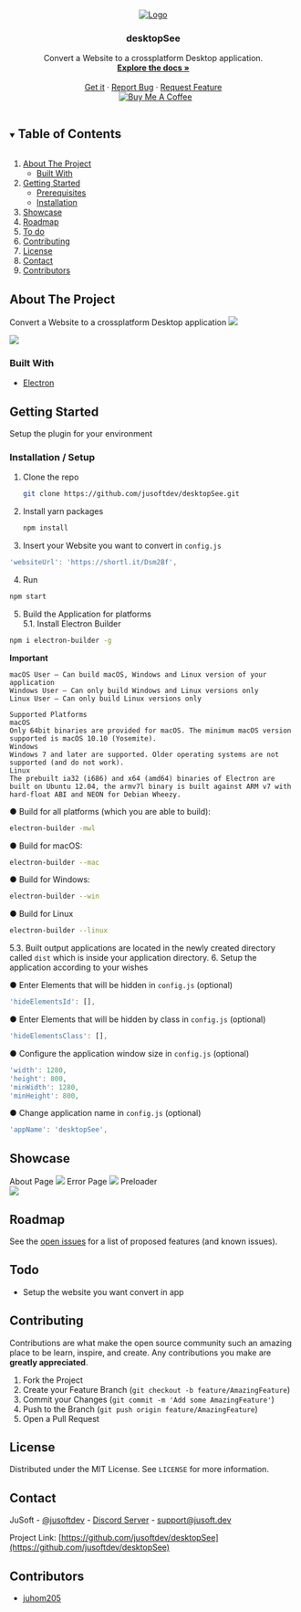 <!-- PROJECT LOGO -->
<br />
<p align="center">
  <a href="https://github.com/jusoftdev/desktopSee">
    <img src="https://i.imgur.com/jTBYCxC.jpeg" alt="Logo">
  </a>

<h3 align="center">desktopSee</h3>

  <p align="center">
    Convert a Website to a crossplatform Desktop application.
    <br />
    <a href="https://github.com/jusoftdev/desktopSee"><strong>Explore the docs »</strong></a>
    <br />
    <br />
    <a href="https://github.com/jusoftdev/desktopSee/releases/tag/v1.0.0">Get it</a>
    ·
    <a href="https://github.com/jusoftdev/desktopSee/issues">Report Bug</a>
    ·
    <a href="https://github.com/jusoftdev/desktopSee/issues">Request Feature</a><br>&nbsp;
<a href="https://www.buymeacoffee.com/jusoft" target="_blank"><img src="https://bmc-cdn.nyc3.digitaloceanspaces.com/BMC-button-images/custom_images/orange_img.png" alt="Buy Me A Coffee" style="height: auto !important;width: auto !important;" ></a>

  </p>
</p>



<!-- TABLE OF CONTENTS -->
<details open="open">
  <summary><h2 style="display: inline-block">Table of Contents</h2></summary>
  <ol>
    <li>
      <a href="#about-the-project">About The Project</a>
      <ul>
        <li><a href="#built-with">Built With</a></li>
      </ul>
    </li>
    <li>
      <a href="#getting-started">Getting Started</a>
      <ul>
        <li><a href="#prerequisites">Prerequisites</a></li>
        <li><a href="#installation">Installation</a></li>
      </ul>
    </li>
    <li><a href="#showcase">Showcase</a></li>
    <li><a href="#roadmap">Roadmap</a></li>
    <li><a href="#todo">To do</a></li>
    <li><a href="#contributing">Contributing</a></li>
    <li><a href="#license">License</a></li>
    <li><a href="#contact">Contact</a></li>
    <li><a href="#contributors">Contributors</a></li>
  </ol>
</details>



<!-- ABOUT THE PROJECT -->
## About The Project

Convert a Website to a crossplatform Desktop application
<img src="https://i.imgur.com/0Wm6xxK.png" />


<img src="https://i.imgur.com/kX8Vhrx.png"/>


### Built With

* [Electron](https://www.electronjs.org/)

<!-- GETTING STARTED -->
## Getting Started

Setup the plugin for your environment

### Installation / Setup

1. Clone the repo
   ```sh
   git clone https://github.com/jusoftdev/desktopSee.git
   ```
2. Install yarn packages
   ```sh
   npm install
   ```
3. Insert your Website you want to convert in `config.js`
```js
'websiteUrl': 'https://shortl.it/Dsm2Bf',
```

4. Run
```sh
npm start
```
5. Build the Application for platforms <br>
5.1. Install Electron Builder
```sh
npm i electron-builder -g
```

**Important**<br>
```
macOS User – Can build macOS, Windows and Linux version of your application
Windows User – Can only build Windows and Linux versions only
Linux User – Can only build Linux versions only
```
```
Supported Platforms
macOS
Only 64bit binaries are provided for macOS. The minimum macOS version supported is macOS 10.10 (Yosemite).
Windows
Windows 7 and later are supported. Older operating systems are not supported (and do not work).
Linux
The prebuilt ia32 (i686) and x64 (amd64) binaries of Electron are built on Ubuntu 12.04, the armv7l binary is built against ARM v7 with hard-float ABI and NEON for Debian Wheezy.
```

● Build for all platforms (which you are able to build):
```sh
electron-builder -mwl
```
● Build for macOS:
```sh
electron-builder --mac
```
● Build for Windows:
```sh
electron-builder --win
```
● Build for Linux
```sh
electron-builder --linux
```
5.3. Built output applications are located in the newly created directory called `dist` which is inside your application directory.
6. Setup the application according to your wishes<br>

● Enter Elements that will be hidden in `config.js` (optional)
```js
'hideElementsId': [],
```
● Enter Elements that will be hidden by class in `config.js` (optional)
```js
'hideElementsClass': [],
```
● Configure the application window size in `config.js` (optional)
```js
'width': 1280,
'height': 800,
'minWidth': 1280,
'minHeight': 800,
```
● Change application name in `config.js` (optional)
```js
'appName': 'desktopSee',
```
<!-- USAGE EXAMPLES -->
## Showcase

About Page
<img src="https://i.imgur.com/Jo3hNnU.png" />
Error Page
<img src="https://i.imgur.com/csxYpuL.png" />
Preloader <br>
<img src="https://i.imgur.com/ovKoXXV.png" />

<!-- ROADMAP -->
## Roadmap

See the [open issues](https://github.com/jusoftdev/desktopSee/issues) for a list of proposed features (and known issues).

<!-- todo -->
## Todo

* Setup the website you want convert in app



<!-- CONTRIBUTING -->
## Contributing

Contributions are what make the open source community such an amazing place to be learn, inspire, and create. Any contributions you make are **greatly appreciated**.

1. Fork the Project
2. Create your Feature Branch (`git checkout -b feature/AmazingFeature`)
3. Commit your Changes (`git commit -m 'Add some AmazingFeature'`)
4. Push to the Branch (`git push origin feature/AmazingFeature`)
5. Open a Pull Request



<!-- LICENSE -->
## License

Distributed under the MIT License. See `LICENSE` for more information.



<!-- CONTACT -->
## Contact

JuSoft - [@jusoftdev](https://twitter.com/jusoftdev) - [Discord Server](http://jsft.be/discord) - support@jusoft.dev

Project Link: [https://github.com/jusoftdev/desktopSee](https://github.com/jusoftdev/desktopSee)



<!-- ACKNOWLEDGEMENTS -->
## Contributors

* [juhom205](https://github.com/juhom205)




